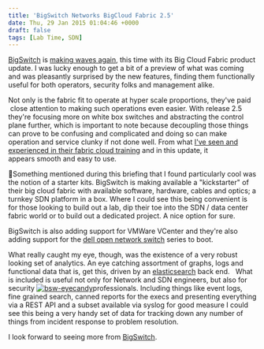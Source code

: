 ```yaml
---
title: 'BigSwitch Networks BigCloud Fabric 2.5'
date: Thu, 29 Jan 2015 01:04:46 +0000
draft: false
tags: [Lab Time, SDN]
---
```


[BigSwitch](http://www.bigswitch.com) is [making waves again](http://www.bigswitch.com/press-releases/2015/01/28/big-switch-networks-unveils-big-cloud-fabric-2_5?mkt_tok=3RkMMJWWfF9wsRonvqTIZKXonjHpfsX56eQrUKS2lMI%2F0ER3fOvrPUfGjI4ASMtrI%2BSLDwEYGJlv6SgFQ7fBMbd4yLgIXRA%3D), this time with its Big Cloud Fabric product update. I was lucky enough to get a bit of a preview of what was coming and was pleasantly surprised by the new features, finding them functionally useful for both operators, security folks and management alike.

Not only is the fabric fit to operate at hyper scale proportions, they've paid  close attention to making such operations even easier. With release 2.5 they're focusing more on white box switches and abstracting the control plane further, which is important to note because decoupling those things can prove to be confusing and complicated and doing so can make operation and service clunky if not done well. From what [I've seen and experienced in their fabric cloud training](http://www.forwardingplane.net/2014/09/bigswitch-labs-for-sdn-learning-a-sneak-peek/ "BigSwitch Labs for SDN learning: a sneak peek!") and in this update, it appears smooth and easy to use.

Something mentioned during this briefing that I found particularly cool was the notion of a starter kits. BigSwitch is making available a "kickstarter" of their big cloud fabric with available software, hardware, cables and optics; a turnkey SDN platform in a box. Where I could see this being convenient is for those looking to build out a lab, dip their toe into the SDN / data center fabric world or to build out a dedicated project. A nice option for sure.

BigSwitch is also adding support for VMWare VCenter and they're also adding support for the [dell open network switch](http://www.dell.com/us/business/p/open-networking-switches/pd) series to boot.

What really caught my eye, though, was the existence of a very robust looking set of analytics. An eye catching assortment of graphs, logs and functional data that is, get this, driven by an [elasticsearch](http://www.elasticsearch.com) back end.   What is included is useful not only for Network and SDN engineers, but also for security [![bsw-eyecandy](http://www.forwardingplane.net/wp-content/uploads/2015/01/bsw-eyecandy.png)](http://www.forwardingplane.net/wp-content/uploads/2015/01/bsw-eyecandy.png)professionals. Including things like event logs, fine grained search, canned reports for the execs and presenting everything via a REST API and a subset available via syslog for good measure I could see this being a very handy set of data for tracking down any number of things from incident response to problem resolution.

I look forward to seeing more from [BigSwitch](http://www.bigswitch.com).